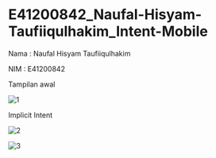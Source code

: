 # E41200842_Naufal-Hisyam-Taufiiqulhakim_Intent-Mobile

Nama : Naufal Hisyam Taufiiqulhakim

NIM : E41200842


Tampilan awal 

![1](https://user-images.githubusercontent.com/80368878/137263507-67d7332c-a395-4e92-8619-8492aeb1e2a9.jpg )


Implicit Intent

![2](https://user-images.githubusercontent.com/80368878/137263595-5f198e24-3001-48e7-93dc-b3830e9b5faf.jpg)

![3](https://user-images.githubusercontent.com/80368878/137263603-8873292f-399a-4593-b690-7df40e2217ea.jpg)
